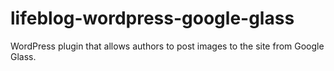 lifeblog-wordpress-google-glass
===============================

WordPress plugin that allows authors to post images to the site from Google Glass.
